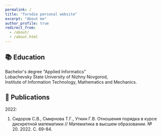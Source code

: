 ```yaml
---
permalink: /
title: "forodie personal website"
excerpt: "About me"
author_profile: true
redirect_from: 
  - /about/
  - /about.html
---
```


## 📚 Education 

Bachelor's degree "Applied Informatics"  
Lobachevsky State University of Nizhny Novgorod,  
Institute of Information Technology, Mathematics and Mechanics.

## 📖 Publications 

2022:

1. Сидоров С.В., Смирнова Т.Г., Уткин Г.В. Отношения порядка в курсе дискретной математики // Математика в высшем образовании. № 20. 2022. С. 69-84.
